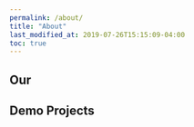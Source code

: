 ```yaml
---
permalink: /about/
title: "About"
last_modified_at: 2019-07-26T15:15:09-04:00
toc: true
---
```


## Our

## Demo Projects
